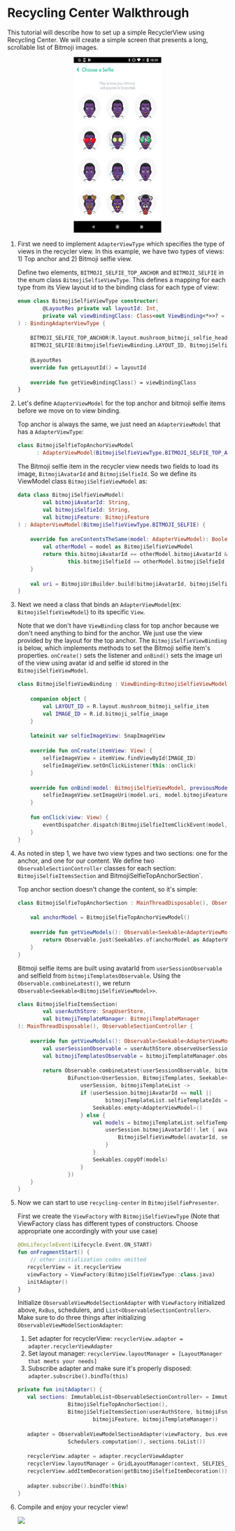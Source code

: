 # Recycling Center Walkthrough

This tutorial will describe how to set up a simple RecyclerView using Recycling Center.
We will create a simple screen that presents a long, scrollable list of Bitmoji images.

<p align="center">
<img src="bitmoji_selfie_screenshot.png" width="200" height="400"/>
</p>

1. First we need to implement ```AdapterViewType``` which specifies the type of views in the recycler view. In this example, 
we have two types of views: 1) Top anchor and 2) Bitmoji selfie view. 

    Define two elements, `BITMOJI_SELFIE_TOP_ANCHOR` and `BITMOJI_SELFIE` in the enum class 
    ```BitmojiSelfieViewType```. This defines a mapping
    for each type from its View layout id to the binding class for each type of view:  
    ```kotlin
   enum class BitmojiSelfieViewType constructor(
            @LayoutRes private val layoutId: Int,
            private val viewBindingClass: Class<out ViewBinding<*>>? = null
   ) : BindingAdapterViewType {
    
        BITMOJI_SELFIE_TOP_ANCHOR(R.layout.mushroom_bitmoji_selfie_header),
        BITMOJI_SELFIE(BitmojiSelfieViewBinding.LAYOUT_ID, BitmojiSelfieViewBinding::class.java);
    
        @LayoutRes
        override fun getLayoutId() = layoutId
    
        override fun getViewBindingClass() = viewBindingClass
   }
    ``` 

2. Let's define ``AdapterViewModel`` for the top anchor and bitmoji selfie items before we move on to view binding. 

    Top anchor is always the same, we just need an ``AdapterViewModel`` that has a ```AdapterViewType```: 
    ```kotlin
    class BitmojiSelfieTopAnchorViewModel
          : AdapterViewModel(BitmojiSelfieViewType.BITMOJI_SELFIE_TOP_ANCHOR)
     ```

    The Bitmoji selfie item in the recycler view needs two fields to load its image,
    ``BitmojiAvatarId`` and ``BitmojiSelfieId``. 
    So we define its ViewModel class ``BitmojiSelfieViewModel`` as: 
    ```kotlin
    data class BitmojiSelfieViewModel(
            val bitmojiAvatarId: String,
            val bitmojiSelfieId: String, 
            val bitmojiFeature: BitmojiFeature
    ) : AdapterViewModel(BitmojiSelfieViewType.BITMOJI_SELFIE) {
        
        override fun areContentsTheSame(model: AdapterViewModel): Boolean {
            val otherModel = model as BitmojiSelfieViewModel
            return this.bitmojiAvatarId == otherModel.bitmojiAvatarId &&
                    this.bitmojiSelfieId == otherModel.bitmojiSelfieId
        }
     
        val uri = BitmojiUriBuilder.build(bitmojiAvatarId, bitmojiSelfieId, Feature.BITMOJI)
    }
    ```

3. Next we need a class that binds an ```AdapterViewModel```(ex: ```BitmojiSelfieViewModel```) to its specific ```View```.

    Note that we don't have ```ViewBinding``` class for top anchor because we don't need anything to bind for the anchor. 
    We just use the view provided by the layout for the top anchor. The ```BitmojiSelfieViewBinding``` is below, 
    which implements methods to set the Bitmoji selfie item's properties. ```onCreate()``` sets the listener and 
    ```onBind()``` sets the image uri of the view using avatar id and selfie id stored in the ```BitmojiSelfieViewModel```.
    
    ```kotlin
    class BitmojiSelfieViewBinding : ViewBinding<BitmojiSelfieViewModel>() {
    
        companion object {
            val LAYOUT_ID = R.layout.mushroom_bitmoji_selfie_item
            val IMAGE_ID = R.id.bitmoji_selfie_image
        }
    
        lateinit var selfieImageView: SnapImageView
    
        override fun onCreate(itemView: View) {
            selfieImageView = itemView.findViewById(IMAGE_ID)
            selfieImageView.setOnClickListener(this::onClick)
        }
    
        override fun onBind(model: BitmojiSelfieViewModel, previousModel: BitmojiSelfieViewModel?) {
            selfieImageView.setImageUri(model.uri, model.bitmojiFeature.page)
        }
    
        fun onClick(view: View) {
            eventDispatcher.dispatch(BitmojiSelfieItemClickEvent(model, itemView))
        }
    }
    ```

4. As noted in step 1, we have two view types and two sections: one for the anchor, and one for our content.
   We define two  `ObservableSectionController` classes for each section: `BitmojiSelfieItemsSection` and
 BitmojiSelfieTopAnchorSection`.
 
    Top anchor section doesn't change the content, so it's simple:
    ```kotlin
    class BitmojiSelfieTopAnchorSection : MainThreadDisposable(), ObservableSectionController {
    
        val anchorModel = BitmojiSelfieTopAnchorViewModel()
    
        override fun getViewModels(): Observable<Seekable<AdapterViewModel>> {
            return Observable.just(Seekables.of(anchorModel as AdapterViewModel))
        }
    }
    ```
    
    Bitmoji selfie items are built using avatarId from ```userSessionObservable``` and selfieId from 
    ```bitmojiTemplatesObservable```. Using the ```Observable.combineLatest()```, we return 
    ```Observable<Seekable<BitmojiSelfieViewModel>>```.  
    ```kotlin
    class BitmojiSelfieItemsSection(
            val userAuthStore: SnapUserStore,
            val bitmojiTemplateManager: BitmojiTemplateManager
    ): MainThreadDisposable(), ObservableSectionController {
    
        override fun getViewModels(): Observable<Seekable<AdapterViewModel>> {
            val userSessionObservable = userAuthStore.observeUserSession()
            val bitmojiTemplatesObservable = bitmojiTemplateManager.observeBitmojiTemplates()
    
            return Observable.combineLatest(userSessionObservable, bitmojiTemplatesObservable,
                    BiFunction<UserSession, BitmojiTemplates, Seekable<AdapterViewModel>> {
                        userSession, bitmojiTemplateList ->
                        if (userSession.bitmojiAvatarId == null ||
                                bitmojiTemplateList.selfieTemplateIds == null) {
                            Seekables.empty<AdapterViewModel>()
                        } else {
                            val models = bitmojiTemplateList.selfieTemplateIds.map { selfieId ->
                                userSession.bitmojiAvatarId!!.let { avatarId ->
                                    BitmojiSelfieViewModel(avatarId, selfieId)
                                }
                            }
                            Seekables.copyOf(models)
                        }
                    })
        }
    }
    ```

5. Now we can start to use ```recycling-center``` in ```BitmojiSelfiePresenter```.
    
    First we create the ```ViewFactory``` with ```BitmojiSelfieViewType``` (Note that ViewFactory class has different 
    types of constructors. Choose appropriate one accordingly with your use case)  
    ```kotlin
    @OnLifecycleEvent(Lifecycle.Event.ON_START)
    fun onFragmentStart() {
        // other initialization codes omitted 
       recyclerView = it.recyclerView
       viewFactory = ViewFactory(BitmojiSelfieViewType::class.java)
       initAdapter()
    }
    ```
    
    Initialize `ObservableViewModelSectionAdapter` with `ViewFactory` initialized above, `RxBus`,
    schedulers, and `List<ObservableSectionController>`. Make sure to do three things after initializing
    `ObservableViewModelSectionAdapter`: 
    1. Set adapter for recyclerView: `recyclerView.adapter = adapter.recyclerViewAdapter`
    2. Set layout manager: `recyclerView.layoutManager = [LayoutManager that meets your needs]`
    3. Subscribe adapter and make sure it's properly disposed: `adapter.subscribe().bindTo(this)`
    ```kotlin
    private fun initAdapter() {
       val sections: ImmutableList<ObservableSectionController> = ImmutableList.of(
                    BitmojiSelfieTopAnchorSection(),
                    BitmojiSelfieItemsSection(userAuthStore, bitmojiFsnHttpInterface,
                            bitmojiFeature, bitmojiTemplateManager))
            
       adapter = ObservableViewModelSectionAdapter(viewFactory, bus.eventDispatcher,
                    Schedulers.computation(), sections.toList())
            
       recyclerView.adapter = adapter.recyclerViewAdapter
       recyclerView.layoutManager = GridLayoutManager(context, SELFIES_PER_ROW)
       recyclerView.addItemDecoration(getBitmojiSelfieItemDecoration())
    
       adapter.subscribe().bindTo(this)
    }
    ```

6. Compile and enjoy your recycler view! 

    ![](https://render.bitstrips.com/v2/cpanel/c9fd5973-c9eb-4a54-bfc8-9f8ff7955c3a-e36b1f90-95b4-48b3-99c5-feabb4b2d2b0-v1.png?transparent=1&palette=1)